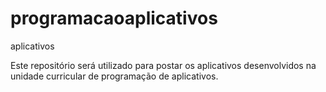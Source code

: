 # programacaoaplicativos
aplicativos

Este repositório será utilizado para postar os aplicativos desenvolvidos na unidade curricular de programação de aplicativos.
